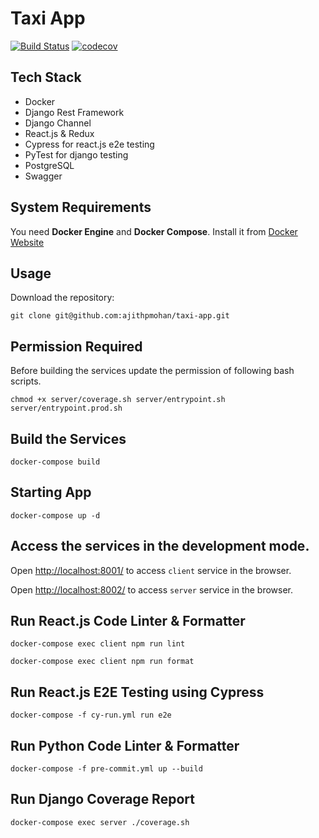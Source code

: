 # Taxi App

[![Build Status](https://travis-ci.com/ajithpmohan/taxi-app.svg?branch=master)](https://travis-ci.com/ajithpmohan/taxi-app) [![codecov](https://codecov.io/gh/ajithpmohan/taxi-app/branch/master/graph/badge.svg)](https://codecov.io/gh/ajithpmohan/taxi-app)

## Tech Stack

* Docker
* Django Rest Framework
* Django Channel
* React.js & Redux
* Cypress for react.js e2e testing
* PyTest for django testing
* PostgreSQL
* Swagger

## System Requirements

You need **Docker Engine** and **Docker Compose**. Install it from [Docker Website](https://docs.docker.com/)

## Usage

Download the repository:

    git clone git@github.com:ajithpmohan/taxi-app.git

## Permission Required

Before building the services update the permission of following bash scripts.

    chmod +x server/coverage.sh server/entrypoint.sh server/entrypoint.prod.sh

## Build the Services

    docker-compose build

## Starting App

    docker-compose up -d

## Access the services in the development mode.

Open [http://localhost:8001/](http://localhost:8001/) to access `client` service in the browser.

Open [http://localhost:8002/](http://localhost:8002/) to access `server` service in the browser.

## Run React.js Code Linter & Formatter

    docker-compose exec client npm run lint

    docker-compose exec client npm run format

## Run React.js E2E Testing using Cypress

    docker-compose -f cy-run.yml run e2e

## Run Python Code Linter & Formatter

    docker-compose -f pre-commit.yml up --build

## Run Django Coverage Report

    docker-compose exec server ./coverage.sh

